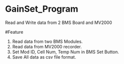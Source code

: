GainSet_Program
===============

Read and Write data from 2 BMS Board and MV2000 


#Feature
1. Read data from two BMS Modules.
2. Read data from MV2000 recorder.
3. Set Mod ID, Cell Num, Temp Num in BMS Set Button.
4. Save All data as csv file format.
